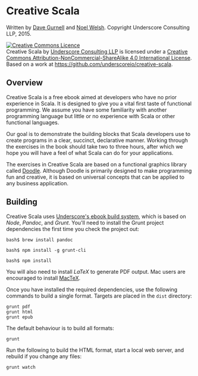 # Creative Scala

Written by [Dave Gurnell](http://twitter.com/davegurnell) and
[Noel Welsh](http://twitter.com/noelwelsh).
Copyright Underscore Consulting LLP, 2015.

<a rel="license" href="http://creativecommons.org/licenses/by-nc-sa/4.0/"><img alt="Creative Commons Licence" style="border-width:0" src="https://i.creativecommons.org/l/by-nc-sa/4.0/88x31.png" /></a><br /><span xmlns:dct="http://purl.org/dc/terms/" href="http://purl.org/dc/dcmitype/Text" property="dct:title" rel="dct:type">Creative Scala</span> by <a xmlns:cc="http://creativecommons.org/ns#" href="http://underscore.io" property="cc:attributionName" rel="cc:attributionURL">Underscore Consulting LLP</a> is licensed under a <a rel="license" href="http://creativecommons.org/licenses/by-nc-sa/4.0/">Creative Commons Attribution-NonCommercial-ShareAlike 4.0 International License</a>.<br />Based on a work at <a xmlns:dct="http://purl.org/dc/terms/" href="https://github.com/underscoreio/creative-scala" rel="dct:source">https://github.com/underscoreio/creative-scala</a>.

## Overview

Creative Scala is a free ebook aimed at developers
who have no prior experience in Scala.
It is designed to give you a vital first taste of functional programming.
We assume you have some familiarity with another programming language
but little or no experience with Scala or other functional languages.

Our goal is to demonstrate the building blocks that Scala developers use
to create programs in a clear, succinct, declarative manner.
Working through the exercises in the book should take two to three hours,
after which we hope you will have a feel of what Scala can do for your applications.

The exercises in Creative Scala are based on
a functional graphics library called [Doodle][doodle].
Although Doodle is primarily designed to make programming fun and creative,
it is based on universal concepts that can be applied to any business application.

## Building

Creative Scala uses [Underscore's ebook build system][ebook-template],
which is based on *Node*, *Pandoc*, and *Grunt*.
You'll need to install the Grunt project dependencies the
first time you check the project out:

~~~
bash$ brew install pandoc

bash$ npm install -g grunt-cli

bash$ npm install
~~~

You will also need to install *LaTeX* to generate PDF output.
Mac users are encouraged to install [MacTeX][mactex].

Once you have installed the required dependencies,
use the following commands to build a single format.
Targets are placed in the `dist` directory:

~~~
grunt pdf
grunt html
grunt epub
~~~

The default behaviour is to build all formats:

~~~
grunt
~~~

Run the following to build the HTML format,
start a local web server,
and rebuild if you change any files:

~~~
grunt watch
~~~

[doodle]: https://github.com/underscoreio/doodle
[ebook-template]: https://github.com/underscoreio/underscore-ebook-template
[mactex]: https://tug.org/mactex/

